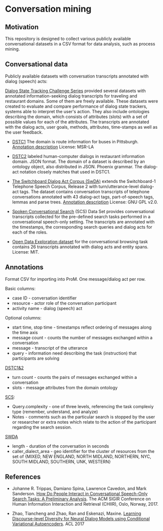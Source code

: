# Conversation mining

## Motivation

This repository is designed to collect various publicly available conversational datasets in a CSV format for data analysis, such as process mining.

## Conversational data

Publicly available datasets with conversation transcripts annotated with dialog (speech) acts:

[Dialog State Tracking Challenge Series](https://www.microsoft.com/en-us/research/event/dialog-state-tracking-challenge) provided several datasets with annotated information-seeking dialog transcripts for traveling and restaurant domains. Some of them are freely available. These datasets were created to evaluate and compare performance of dialog state trackers, systems able to interpret the user's action. They also include ontologies describing the domain, which consists of attributes (slots) with a set of possible values for each of the attributes. The transcripts are annotated with the dialog acts, user goals, methods, attributes, time-stamps as well as the user feedback.

* [DSTC1](https://www.microsoft.com/en-us/research/event/dialog-state-tracking-challenge/) The domain is route information for buses in Pittsburgh. [Annotation description](https://www.microsoft.com/en-us/research/wp-content/uploads/2016/02/Dialog20state20tracking20challenge20handbook20V21.pdf) License: MSR-LA

* [DSTC2](http://camdial.org/~mh521/dstc/) labeled human-computer dialogs in restaurant information domain. JSON format. The domain of a dataset is described by an ontology object, also distributed in JSON. Phoenix grammar. The dialog-act notation closely matches that used in DSTC1.

<!-- * [DSTC3](http://camdial.org/~mh521/dstc/) small amount of labelled data in the tourist information domain. Tourist information subsumes restaurant information, including bars, cafes etc. 10 labelled dialogs -->

* [The Switchboard Dialog Act Corpus (SwDA)](https://github.com/cgpotts/swda) extends the Switchboard-1 Telephone Speech Corpus, Release 2 with turn/utterance-level dialog-act tags. The dataset contains conversation transcripts of telephone conversations annotated with 43 dialog-act tags, part-of-speech tags, lemmas and parse trees. [Annotation description](http://compprag.christopherpotts.net/swda.html) License: GNU GPL v2.0.

<!-- * [Switchboard CMU](https://github.com/snakeztc/NeuralDialog-CVAE/blob/master/data/json_data/valid.jsonl) conversational dataset based on Switchboard (SW) 1 Release 2 Corpus (Godfrey and Holliman, 1997), which contains 2400 phone conversations annotated with 42 types of dialog acts, 70 available topics. License: Apache-2.0. -->

* [Spoken Conversational Search](https://github.com/JTrippas/Spoken-Conversational-Search) (SCS) Data Set provides conversational transcripts collected for the pre-defined search tasks performed in a conversational speech-only setting. The transcripts are annotated with the timestamps, the corresponding search queries and dialog acts for each of the roles.

* [Open Data Exploration dataset](https://github.com/vendi12/ODExploration_data) for the conversational browsing task contains 26 transcripts annotated with dialog acts and entity spans. License: MIT.

## Annotations

Format CSV for importing into ProM. One message/dialog act per row.

Basic columns:

* case ID - conversation identifier
* resource - actor role of the conversation participant
* activity name - dialog (speech) act

Optional columns:

* start time, stop time - timestamps reflect ordering of messages along the time axis
* message count - counts the number of messages exchanged within a conversation
* message - transcript of the utterance
* query - information need describing the task (instruction) that participants are solving

[DSTC1&2](http://camdial.org/~mh521/dstc/downloads/handbook.pdf)

* turn count - counts the pairs of messages exchanged within a conversation
* slots - message attributes from the domain ontology

[SCS](https://github.com/JTrippas/Spoken-Conversational-Search):

* Query.complexity - one of three levels, referencing the task complexiy type (remember, understand, and analyze)
* Notes - comments such as the particular search is stopped by the user or researcher or extra notes which relate to the action of the participant regarding the search session.

[SWDA](http://compprag.christopherpotts.net/swda.html)

* length - duration of the conversation in seconds
* caller_dialect_area - geo identifier for the cluster of resources from the set of {MIXED, NEW ENGLAND, NORTH MIDLAND, NORTHERN, NYC, SOUTH MIDLAND, SOUTHERN, UNK, WESTERN}

## References

* Johanne R. Trippas, Damiano Spina, Lawrence Cavedon, and Mark Sanderson. [How Do People Interact in Conversational Speech-Only Search Tasks: A Preliminary Analysis](http://www.johannetrippas.com/papers/Trippas%20et%20al-CHIIR2017.pdf). The ACM SIGIR Conference on Human Information Interaction and Retrieval (CHIIR), Oslo, Norway, 2017.


* Zhao, Tiancheng and Zhao, Ran and Eskenazi, Maxine. [Learning Discourse-level Diversity for Neural Dialog Models using Conditional Variational Autoencoders](https://arxiv.org/pdf/1703.10960.pdf). ACL 2017 